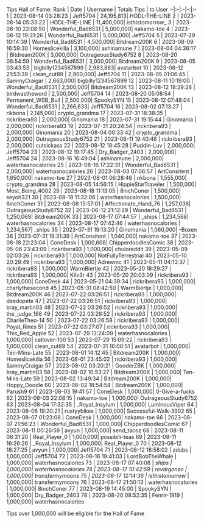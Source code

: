 Tips Hall of Fame:
Rank | Date | Username | Totals Tips | to User
:-|:-|:-|-:|:-
1 | 2023-08-14 03:28:23 | Jeff5704 | 24,195,813| HODL-THE-LINE
2 | 2023-08-14 05:33:22 | HODL-THE-LINE | 11,400,000| isthistomorrow_
3 | 2023-08-10 22:08:50 | Wonderful_Bad6531 | 5,000,000| nakamo-toe
4 | 2023-08-12 19:31:26 | Wonderful_Bad6531 | 5,000,000| Jeff5704
5 | 2023-07-29 10:14:39 | Wonderful_Bad6531 | 4,500,000| Bitdream200K
6 | 2023-08-09 16:59:30 | Homeslicekilla | 3,100,000| ashinamune
7 | 2023-08-04 04:36:17 | Bitdream200K | 3,000,000| OutrageousStudy6752
8 | 2023-08-20 08:54:59 | Wonderful_Bad6531 | 3,000,000| Bitdream200K
9 | 2023-08-05 03:43:53 | bigbilly1234567899 | 2,983,863| avatarbot
10 | 2023-08-12 21:53:39 | clean_cut89 | 2,900,000| Jeff5704
11 | 2023-08-05 01:06:45 | SammyCraigar | 2,663,000| bigbilly1234567899
12 | 2023-08-11 10:19:00 | Wonderful_Bad6531 | 2,500,000| Bitdream200K
13 | 2023-08-12 18:29:28 | birdwastheword | 2,500,000| Jeff5704
14 | 2023-08-20 05:08:54 | Permanent_WSB_Bull | 2,500,000| SpookySYN
15 | 2023-08-12 07:48:04 | Wonderful_Bad6531 | 2,266,633| Jeff5704
16 | 2023-08-02 07:13:27 | rikbona | 2,145,000| crypto_grandma
17 | 2023-07-31 18:38:35 | rickribera93 | 2,000,000| Ginomania
18 | 2023-07-31 19:15:44 | Ginomania | 2,000,000| rickribera93
19 | 2023-07-31 20:24:54 | rickribera93 | 2,000,000| Ginomania
20 | 2023-08-04 00:33:42 | crypto_grandma | 2,000,000| OutrageousStudy6752
21 | 2023-08-11 19:40:46 | rickribera93 | 2,000,000| cutsickass
22 | 2023-08-12 18:45:28 | Puddin-Luv | 2,000,000| Jeff5704
23 | 2023-08-12 19:17:45 | Dry_Badger_2403 | 2,000,000| Jeff5704
24 | 2023-08-16 16:49:04 | ashinamune | 2,000,000| waterhasnocalories
25 | 2023-08-16 17:22:31 | Wonderful_Bad6531 | 2,000,000| waterhasnocalories
26 | 2023-08-03 07:06:57 | ArtConsitent | 1,650,000| nakamo-toe
27 | 2023-08-01 06:28:48 | rikbona | 1,555,000| crypto_grandma
28 | 2023-08-05 14:56:15 | HippieStarTraveler | 1,500,000| Most_Being_4002
29 | 2023-08-18 11:13:05 | 8inchConer | 1,500,000| keyoh321
30 | 2023-08-18 11:32:06 | waterhasnocalories | 1,500,000| 8inchConer
31 | 2023-08-08 15:57:01 | Affectionate_Hand_76 | 1,257,038| OutrageousStudy6752
32 | 2023-06-12 21:12:29 | Wonderful_Bad6531 | 1,250,069| Bitdream200K
33 | 2023-08-17 07:44:57 | _ships | 1,234,568| waterhasnocalories
34 | 2023-08-17 07:42:46 | waterhasnocalories | 1,234,567| _ships
35 | 2023-07-31 19:13:20 | Ginomania | 1,060,000| -Boxen
36 | 2023-07-31 19:31:39 | ArtConsitent | 1,040,000| nakamo-toe
37 | 2023-08-18 22:23:04 | ConeDesk | 1,000,608| ChipperdoodlesComic
38 | 2023-05-06 23:43:09 | rickribera93 | 1,000,000| chuloreddit
39 | 2023-05-09 02:03:26 | rickribera93 | 1,000,000| NotFullyTerrestrial
40 | 2023-05-10 20:28:49 | rickribera93 | 1,000,000| Adrewmc
41 | 2023-05-11 04:13:37 | rickribera93 | 1,000,000| WarmBiertje
42 | 2023-05-20 18:29:27 | rickribera93 | 1,000,000| Kilv3r
43 | 2023-05-20 20:03:09 | rickribera93 | 1,000,000| ConeDesk
44 | 2023-05-21 04:39:34 | rickribera93 | 1,000,000| charlythesecond
45 | 2023-05-31 08:42:50 | WarmBiertje | 1,000,000| Bitdream200K
46 | 2023-07-22 03:26:51 | rickribera93 | 1,000,000| deedopete
47 | 2023-07-22 03:26:51 | rickribera93 | 1,000,000| bray_martin03
48 | 2023-07-22 03:26:52 | rickribera93 | 1,000,000| the_judge_168
49 | 2023-07-22 03:26:52 | rickribera93 | 1,000,000| CharlieTheo-14
50 | 2023-07-22 03:26:58 | rickribera93 | 1,000,000| Poyal_Rines
51 | 2023-07-22 03:27:07 | rickribera93 | 1,000,000| This_Red_Apple
52 | 2023-07-29 12:24:09 | waterhasnocalories | 1,000,000| catlover-100
53 | 2023-07-29 15:09:22 | rickribera93 | 1,000,000| clean_cut89
54 | 2023-07-31 16:00:51 | avatarbot | 1,000,000| Ten-Mins-Late
55 | 2023-08-01 14:12:45 | Bitdream200K | 1,000,000| Homeslicekilla
56 | 2023-08-01 23:45:02 | rickribera93 | 1,000,000| SammyCraigar
57 | 2023-08-02 03:20:21 | GooderZBK | 1,000,000| bray_martin03
58 | 2023-08-02 10:53:27 | Bitdream200K | 1,000,000| Ten-Mins-Late
59 | 2023-08-02 13:49:34 | Bitdream200K | 1,000,000| Hoppy_Doodle
60 | 2023-08-02 18:54:54 | Bitdream200K | 1,000,000| Parush9
61 | 2023-08-03 19:41:57 | ConeDesk | 1,000,000| 0-Give-a-fucks
62 | 2023-08-03 22:08:15 | nakamo-toe | 1,000,000| OutrageousStudy6752
63 | 2023-08-04 17:32:35 | _Royal_Insylum | 1,000,000| LuminousViper
64 | 2023-08-06 19:20:21 | rustyybikes | 1,000,000| Successful-Walk-3902
65 | 2023-08-07 01:23:08 | ConeDesk | 1,000,000| nakamo-toe
66 | 2023-08-07 21:56:23 | Wonderful_Bad6531 | 1,000,000| ChipperdoodlesComic
67 | 2023-08-11 00:26:59 | avyun | 1,000,000| send_tacoz
68 | 2023-08-11 06:31:20 | Real_Player_0 | 1,000,000| possibili-teas
69 | 2023-08-11 16:26:26 | _Royal_Insylum | 1,000,000| Real_Player_0
70 | 2023-08-12 18:27:25 | avyun | 1,000,000| Jeff5704
71 | 2023-08-12 18:58:02 | zdubs | 1,000,000| Jeff5704
72 | 2023-08-16 19:41:03 | LordBobTheWhale | 1,000,000| waterhasnocalories
73 | 2023-08-17 07:40:08 | _ships | 1,000,000| waterhasnocalories
74 | 2023-08-17 10:42:59 | revdrgonzo | 1,000,000| transfermymoons
75 | 2023-08-17 12:14:36 | isthistomorrow_ | 1,000,000| transfermymoons
76 | 2023-08-17 21:50:13 | waterhasnocalories | 1,000,000| 8inchConer
77 | 2023-08-19 14:45:00 | SpookySYN | 1,000,000| Dry_Badger_2403
78 | 2023-08-20 08:52:35 | Fenrir-1919 | 1,000,000| waterhasnocalories

Tips over 1,000,000 will be eligible for the Hall of Fame
